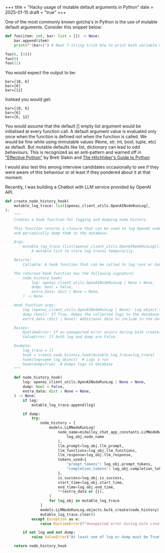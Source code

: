+++
title = "Hacky usage of mutable default arguments in Python"
date = 2025-01-15
draft = "true"
+++

<intro para about I always used to wonder what we can do with it>
<interview example that I used to ask that to test this knowledge>
<quote from intermediate python book about violation in mutable default argument>
<quote another reference from python reference in internet>
<blabber bit OOP and state>
<How we can replicate that state behaviour with partials>
<Talk about your problem of logging>
<Solution that I created with partials and mutable default args for capturing logs on series of LLM calls>
<Disclaimer that this is not a recommended solution, just a thought process and quirky implementation>


One of the most commonly known gotcha's in Python is the use of mutable default arguments. 
Consider this snippet below:
```python
def foo(item: int, bar: list = []) -> None:
    bar.append(item)
    print(f"{bar=}") # Neat f-string trick btw to print both variable name and value

foo(6, [10])
foo(6)
foo(12)
```
You would expect the output to be:
```
bar=[10, 6]
bar=[6]
bar=[12]
```
Instead you would get:
```
bar=[10, 6]
bar=[6]
bar=[6, 12]
```
You would assume that the default [] empty list argument would be initialised at every function call.
A default argument value is evaluated only once when the function is defined not when the function is called. We would be fine while using immutable values (None, str, int, bool, tuple, etc) as default. But mutable defaults like list, dictionary can lead to odd behaviours.
This is recognized as an anti-pattern and warned off in ["Effective Python"](https://effectivepython.com/) by Brett Slakin and [The Hitchhiker's Guide to Python](https://docs.python-guide.org/writing/gotchas/)

I would also test this among interview candidates occasionally to see if they were aware of this behaviour or at least if they pondered about it at that moment.


Recently, I was building a Chatbot with LLM service provided by OpenAI API.
```python
def create_node_history_hook(
    mutable_log_trace: list[openai_client_utils.OpenAINodeRunLog],
):
    """
    Creates a hook function for logging and dumping node history.

    This function returns a closure that can be used to log OpenAI node runs
    and periodically dump them to the database.

    Args:
        mutable_log_trace (list[openai_client_utils.OpenAINodeRunLog]):
            A mutable list to store log traces temporarily.

    Returns:
        Callable: A hook function that can be called to log runs or dump to database.

    The returned hook function has the following signature:
        node_history_hook(
            log: openai_client_utils.OpenAINodeRunLog | None = None,
            dump: bool = False,
            extra_data: dict | None = None,
        ) -> None

    Hook function args:
        log (openai_client_utils.OpenAINodeRunLog | None): Log object to append.
        dump (bool): If True, dumps the collected logs to the database.
        extra_data (dict | None): Additional data to include in the database entry.

    Raises:
        RuntimeError: If an unexpected error occurs during bulk create.
        ValueError: If both log and dump are False.

    Example:
        log_trace = []
        hook = create_node_history_hook(mutable_log_trace=log_trace)
        hook(log=some_log_object)  # Logs a run
        hook(dump=True)  # Dumps logs to database
    """

    def node_history_hook(
        log: openai_client_utils.OpenAINodeRunLog | None = None,
        dump: bool = False,
        extra_data: dict | None = None,
    ) -> None:
        if log:
            mutable_log_trace.append(log)

        if dump:
            try:
                node_history = [
                    models.LLMNodeRunLog(
                        node_name=midalloy_chat_app_constants.LLMNodeNames(
                            log_obj.node_name
                        ),
                        llm_prompt=log_obj.llm_prompt,
                        llm_functions=log_obj.llm_functions,
                        llm_response=log_obj.llm_response,
                        tokens_used={
                            "prompt_tokens": log_obj.prompt_tokens,
                            "completion_tokens": log_obj.completion_tokens,
                        },
                        is_success=log_obj.is_success,
                        start_time=log_obj.start_time,
                        end_time=log_obj.end_time,
                        **(extra_data or {}),
                    )
                    for log_obj in mutable_log_trace
                ]
                models.LLMNodeRunLog.objects.bulk_create(node_history)
                mutable_log_trace.clear()
            except Exception as e:
                raise RuntimeError(f"Unexpected error during bulk create: {e}")

        if not log and not dump:
            raise ValueError("At least one of log or dump must be True")

    return node_history_hook
```
